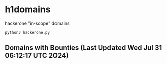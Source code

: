 # h1domains
hackerone "in-scope" domains

`python3 hackerone.py`
## Domains with Bounties (Last Updated Wed Jul 31 06:12:17 UTC 2024)
```

```

